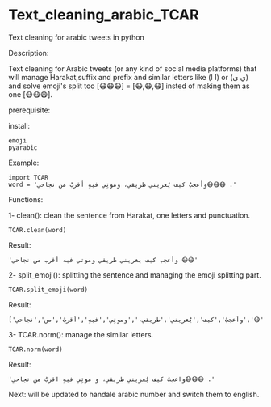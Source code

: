 # Text_cleaning_arabic_TCAR
Text cleaning for arabic tweets in python



Description:

Text cleaning for Arabic tweets (or any kind of social media platforms) that will manage Harakat,suffix and prefix and similar letters like (آ ا) or (ي ى) and solve emoji's split too [😷😷😷] = [😷,😷,😷] insted of making them as one [😷😷😷].


prerequisite:

install:

    emoji
    pyarabic





Example:
    
    import TCAR
    word = 'وأعجبُ كيف يُغريني طريقي، وموتِي فيهِ أقربُ من نجاحي😷😷😷 .'
    
Functions: 

1- clean(): clean the sentence from Harakat, one letters and punctuation.
    
    TCAR.clean(word)
    
Result:

    'وأعجب كيف يغريني طريقي وموتي فيه أقرب من نجاحي 😷😷'
    
2- split_emoji(): splitting the sentence and managing the emoji splitting part.

    TCAR.split_emoji(word)
    
Result:

    ['وأعجبُ','كيف','يُغريني','طريقي،','وموتِي','فيهِ','أقربُ','من','نجاحي','😷','😷','😷','.']
     
     
     
3- TCAR.norm(): manage the similar letters.


    TCAR.norm(word)

Result:

    'واعجبُ كيف يُغريني طريقي، و موتِي فيهِ اقربُ من نجاحي😷😷😷 .'





Next: will be updated to handale arabic number and switch them to english.



